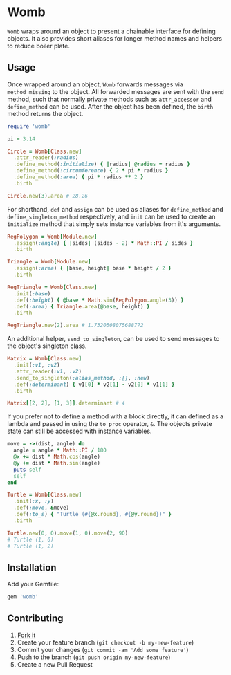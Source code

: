 # Womb

`Womb` wraps around an object to present a chainable interface for defining
objects. It also provides short aliases for longer method names and helpers to
reduce boiler plate.

## Usage

Once wrapped around an object, `Womb` forwards messages via `method_missing` to
the object. All forwarded messages are sent with the `send` method, such that
normally private methods such as `attr_accessor` and `define_method` can be
used. After the object has been defined, the `birth` method returns the
object.

``` ruby
require 'womb'

pi = 3.14

Circle = Womb[Class.new]
  .attr_reader(:radius)
  .define_method(:initialize) { |radius| @radius = radius }
  .define_method(:circumference) { 2 * pi * radius }
  .define_method(:area) { pi * radius ** 2 }
  .birth

Circle.new(3).area # 28.26
```

For shorthand, `def` and `assign` can be used as aliases for `define_method`
and `define_singleton_method` respectively, and `init` can be used to create
an `initialize` method that simply sets instance variables from it's arguments.

``` ruby
RegPolygon = Womb[Module.new]
  .assign(:angle) { |sides| (sides - 2) * Math::PI / sides }
  .birth

Triangle = Womb[Module.new]
  .assign(:area) { |base, height| base * height / 2 }
  .birth

RegTriangle = Womb[Class.new]
  .init(:base)
  .def(:height) { @base * Math.sin(RegPolygon.angle(3)) }
  .def(:area) { Triangle.area(@base, height) }
  .birth

RegTriangle.new(2).area # 1.7320508075688772
```

An additional helper, `send_to_singleton`, can be used to send messages to the
object's singleton class.

``` ruby
Matrix = Womb[Class.new]
  .init(:v1, :v2)
  .attr_reader(:v1, :v2)
  .send_to_singleton(:alias_method, :[], :new)
  .def(:determinant) { v1[0] * v2[1] - v2[0] * v1[1] }
  .birth

Matrix[[2, 2], [1, 3]].determinant # 4
```

If you prefer not to define a method with a block directly, it can defined as
a lambda and passed in using the `to_proc` operator, `&`. The objects private
state can still be accessed with instance variables.

``` ruby
move = ->(dist, angle) do
  angle = angle * Math::PI / 180
  @x += dist * Math.cos(angle)
  @y += dist * Math.sin(angle)
  puts self
  self
end

Turtle = Womb[Class.new]
  .init(:x, :y)
  .def(:move, &move)
  .def(:to_s) { "Turtle (#{@x.round}, #{@y.round})" }
  .birth

Turtle.new(0, 0).move(1, 0).move(2, 90)
# Turtle (1, 0)
# Turtle (1, 2)
```

## Installation

Add your Gemfile:

```ruby
gem 'womb'
```

## Contributing

1. [Fork it]( https://github.com/mushishi78/womb/fork)
2. Create your feature branch (`git checkout -b my-new-feature`)
3. Commit your changes (`git commit -am 'Add some feature'`)
4. Push to the branch (`git push origin my-new-feature`)
5. Create a new Pull Request
